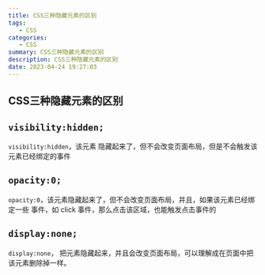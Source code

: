 ```yaml
---
title: CSS三种隐藏元素的区别
tags: 
   - CSS
categories: 
   - CSS
summary: CSS三种隐藏元素的区别
description: CSS三种隐藏元素的区别
date: 2023-04-24 19:27:03
---
```






## CSS三种隐藏元素的区别



## `visibility:hidden;`

`visibility:hidden`，该元素 隐藏起来了，但不会改变页面布局，但是不会触发该元素已经绑定的事件



## `opacity:0;`

`opacity:0`，该元素隐藏起来了，但不会改变页面布局，并且，如果该元素已经绑定一些 事件，如 click 事件，那么点击该区域，也能触发点击事件的



## `display:none;`

`display:none`， 把元素隐藏起来，并且会改变页面布局，可以理解成在页面中把该元素删除掉一样。







